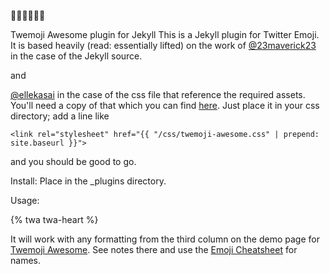 :beer::beer::beer::beer::beer::beer:

Twemoji Awesome plugin for Jekyll
This is a Jekyll plugin for Twitter Emoji. It is based heavily 
(read: essentially lifted) 
on the work of 
[@23maverick23](https://github.com/23maverick23) in the case of the Jekyll source.

and 

[@ellekasai](https://github.com/ellekasai) in the case of the css file that reference the required assets.
You'll need a copy of that which you can find [here](https://github.com/ellekasai/twemoji-awesome). Just place it in your css directory;
add a line like 
```
<link rel="stylesheet" href="{{ "/css/twemoji-awesome.css" | prepend: site.baseurl }}">
```
and you should be good to go.

Install: Place in the _plugins directory. 

Usage:

{% twa twa-heart %}

It will work with any formatting from the third column on the demo page for [Twemoji Awesome](http://ellekasai.github.io/twemoji-awesome/). See notes there and use the [Emoji Cheatsheet](http://www.emoji-cheat-sheet.com/) for names.
  

